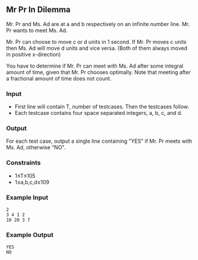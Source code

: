## Mr Pr In Dilemma

Mr. Pr and Ms. Ad are at a and b respectively on an infinite number line. Mr. Pr wants to meet Ms. Ad.

Mr. Pr can choose to move c or d units in 1 second. If Mr. Pr moves c units then Ms. Ad will move d units and vice versa. (Both of them always moved in positive x-direction)

You have to determine if Mr. Pr can meet with Ms. Ad after some integral amount of time, given that Mr. Pr chooses optimally. Note that meeting after a fractional amount of time does not count.

### Input

- First line will contain T, number of testcases. Then the testcases follow.
- Each testcase contains four space separated integers, a, b, c, and d.

### Output

For each test case, output a single line containing "YES" if Mr. Pr meets with Ms. Ad, otherwise "NO".

### Constraints

- 1≤T≤105
- 1≤a,b,c,d≤109

### Example Input

```
2
3 4 1 2
10 20 3 7
```

### Example Output

```
YES
NO
```
